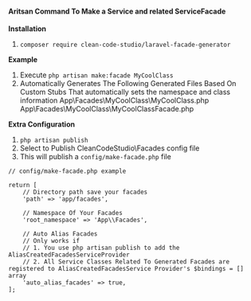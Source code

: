 #### Aritsan Command To Make a Service and related ServiceFacade

**Installation**
1. `composer require clean-code-studio/laravel-facade-generator`

**Example**
1. Execute `php artisan make:facade MyCoolClass`
2. Automatically Generates The Following Generated Files Based On Custom Stubs That automatically sets the namespace and class information
   App\Facades\MyCoolClass\MyCoolClass.php
   App\Facades\MyCoolClass\MyCoolClassFacade.php

**Extra Configuration**
1. `php artisan publish` 
2. Select to Publish CleanCodeStudio\Facades config file
3. This will publish a `config/make-facade.php` file

```
// config/make-facade.php example

return [
	// Directory path save your facades
	'path' => 'app/facades',

	// Namespace Of Your Facades
	'root_namespace' => 'App\\Facades',

	// Auto Alias Facades
	// Only works if 
	// 1. You use php artisan publish to add the AliasCreatedFacadesServiceProvider
	// 2. All Service Classes Related To Generated Facades are registered to AliasCreatedFacadesService Provider's $bindings = [] array 
	'auto_alias_facades' => true,
];
```


